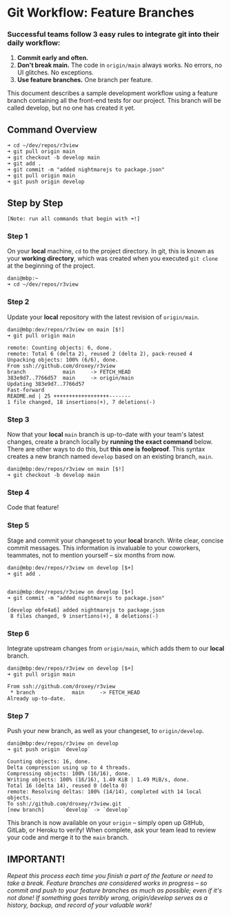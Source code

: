 # Git Workflow: Feature Branches


### Successful teams follow 3 easy rules to integrate git into their daily workflow:
  1. **Commit early and often.**
  1. **Don't break main.** The code in `origin/main` always works. No errors, no UI glitches. No exceptions.
  1. **Use feature branches.** One branch per feature.


This document describes a sample development workflow using a feature branch containing all the front-end tests for our project. This branch will be called develop, but no one has created it yet.



## Command Overview

```
➜ cd ~/dev/repos/r3view
➜ git pull origin main
➜ git checkout -b develop main
➜ git add .
➜ git commit -m "added nightmarejs to package.json"
➜ git pull origin main
➜ git push origin develop
```

## Step by Step
`[Note: run all commands that begin with ➜!]`


### Step 1
On your **local** machine, `cd` to the project directory. In git, this is known as your **working directory**, which was created when you executed `git clone` at the beginning of the project.

```
dani@mbp:~
➜ cd ~/dev/repos/r3view
```

### Step 2
Update your **local** repository with the latest revision of `origin/main`.

```
dani@mbp:dev/repos/r3view on main [$!]
➜ git pull origin main

remote: Counting objects: 6, done.
remote: Total 6 (delta 2), reused 2 (delta 2), pack-reused 4
Unpacking objects: 100% (6/6), done.
From ssh://github.com/droxey/r3view
branch            main     -> FETCH_HEAD
383e9d7..7766d57  main     -> origin/main
Updating 383e9d7..7766d57
Fast-forward
README.md | 25 ++++++++++++++++++-------
1 file changed, 18 insertions(+), 7 deletions(-)
```


### Step 3
Now that your **local** `main` branch is up-to-date with your team's latest changes, create a branch locally by __running the exact command__ below. There are other ways to do this, but __this one is foolproof__. This syntax creates a new branch named `develop` based on an existing branch, `main`.

```
dani@mbp:dev/repos/r3view on main [$!]
➜ git checkout -b develop main
```


### Step 4
Code that feature!


### Step 5
Stage and commit your changeset to your **local** branch. Write clear, concise commit messages. This information is invaluable to your coworkers, teammates, not to mention yourself – six months from now.

```
dani@mbp:dev/repos/r3view on develop [$+]
➜ git add .


dani@mbp:dev/repos/r3view on develop [$+]
➜ git commit -m "added nightmarejs to package.json"

[develop ebfe4a6] added nightmarejs to package.json
 8 files changed, 9 insertions(+), 8 deletions(-)
```

### Step 6
Integrate upstream changes from `origin/main`, which adds them to our **local** branch.

```
dani@mbp:dev/repos/r3view on develop [$+]
➜ git pull origin main

From ssh://github.com/droxey/r3view
 * branch            main     -> FETCH_HEAD
Already up-to-date.
```

### Step 7
Push your new branch, as well as your changeset, to `origin/develop`.

```
dani@mbp:dev/repos/r3view on develop
➜ git push origin `develop`

Counting objects: 16, done.
Delta compression using up to 4 threads.
Compressing objects: 100% (16/16), done.
Writing objects: 100% (16/16), 1.49 KiB | 1.49 MiB/s, done.
Total 16 (delta 14), reused 0 (delta 0)
remote: Resolving deltas: 100% (14/14), completed with 14 local objects.
To ssh://github.com/droxey/r3view.git
[new branch]      `develop` -> `develop`
```

This branch is now available on your `origin` – simply open up GitHub, GitLab, or Heroku to verify! When complete, ask your team lead to review your code and merge it to the `main` branch.


## IMPORTANT!
_Repeat this process each time you finish a part of the feature or need to take a break. Feature branches are considered works in progress – so commit and push to your feature branches as much as possible; even if it's not done! If something goes terribly wrong, origin/develop serves as a history, backup, and record of your valuable work!_
